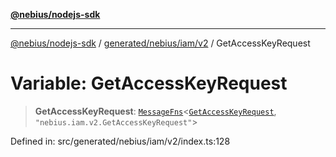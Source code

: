 [**@nebius/nodejs-sdk**](../../../../../README.md)

---

[@nebius/nodejs-sdk](../../../../../README.md) / [generated/nebius/iam/v2](../README.md) / GetAccessKeyRequest

# Variable: GetAccessKeyRequest

> **GetAccessKeyRequest**: [`MessageFns`](../../../../../runtime/protos/core/interfaces/MessageFns.md)\<[`GetAccessKeyRequest`](../interfaces/GetAccessKeyRequest.md), `"nebius.iam.v2.GetAccessKeyRequest"`\>

Defined in: src/generated/nebius/iam/v2/index.ts:128
